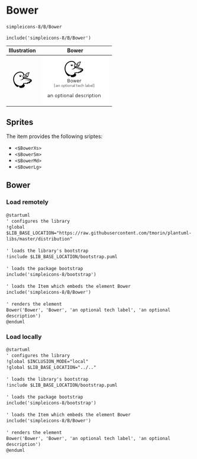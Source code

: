 # Bower


```text
simpleicons-8/B/Bower
```

```text
include('simpleicons-8/B/Bower')
```



| Illustration | Bower |
| :---: | :---: |
| ![illustration for Illustration](../../simpleicons-8/B/Bower.png) | ![illustration for Bower](../../simpleicons-8/B/Bower.Local.png) |



## Sprites
The item provides the following sriptes:

- `<$BowerXs>`
- `<$BowerSm>`
- `<$BowerMd>`
- `<$BowerLg>`





## Bower

### Load remotely
```plantuml
@startuml
' configures the library
!global $LIB_BASE_LOCATION="https://raw.githubusercontent.com/tmorin/plantuml-libs/master/distribution"

' loads the library's bootstrap
!include $LIB_BASE_LOCATION/bootstrap.puml

' loads the package bootstrap
include('simpleicons-8/bootstrap')

' loads the Item which embeds the element Bower
include('simpleicons-8/B/Bower')

' renders the element
Bower('Bower', 'Bower', 'an optional tech label', 'an optional description')
@enduml
```

### Load locally
```plantuml
@startuml
' configures the library
!global $INCLUSION_MODE="local"
!global $LIB_BASE_LOCATION="../.."

' loads the library's bootstrap
!include $LIB_BASE_LOCATION/bootstrap.puml

' loads the package bootstrap
include('simpleicons-8/bootstrap')

' loads the Item which embeds the element Bower
include('simpleicons-8/B/Bower')

' renders the element
Bower('Bower', 'Bower', 'an optional tech label', 'an optional description')
@enduml
```

